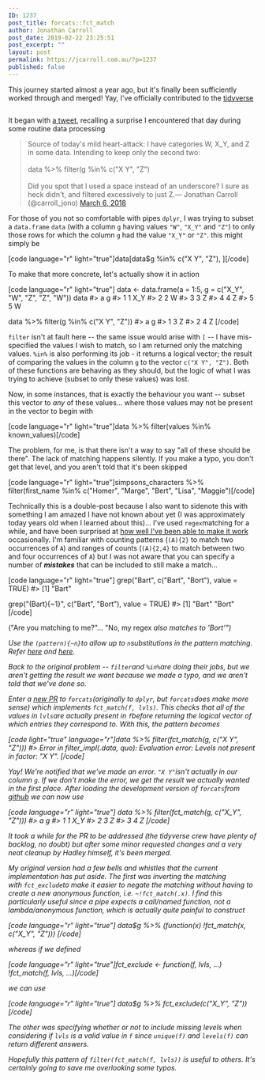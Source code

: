 ```yaml
---
ID: 1237
post_title: forcats::fct_match
author: Jonathan Carroll
post_date: 2019-02-22 23:25:51
post_excerpt: ""
layout: post
permalink: https://jcarroll.com.au/?p=1237
published: false
---
```

This journey started almost a year ago, but it's finally been sufficiently worked through and merged! Yay, I've officially contributed to the <a href="https://www.tidyverse.org/">tidyverse</a>

<div class="wp-block-image"><figure class="aligncenter"><img src="https://jcarroll.com.au/wp-content/uploads/2019/02/zoidberg_helping.jpeg" alt="" class="wp-image-1243"/></figure></div>

<!--more-->

It began with <a href="https://twitter.com/carroll_jono/status/971093803099541504?ref_src=twsrc%5Etfw">a tweet</a>, recalling a surprise I encountered that day during some routine data processing

<blockquote class="twitter-tweet"><p lang="en" dir="ltr">Source of today&#39;s mild heart-attack: I have categories W, X_Y, and Z in some data. Intending to keep only the second two:<br><br>data %&gt;% filter(g %in% c(&quot;X Y&quot;, &quot;Z&quot;)<br><br>Did you spot that I used a space instead of an underscore? I sure as heck didn&#39;t, and filtered excessively to just Z.&mdash; Jonathan Carroll (@carroll_jono) <a href="https://twitter.com/carroll_jono/status/971093803099541504?ref_src=twsrc%5Etfw">March 6, 2018</a></blockquote> <script async src="https://platform.twitter.com/widgets.js" charset="utf-8"></script>

For those of you not so comfortable with pipes `dplyr`, I was trying to subset a <code>data.frame</code> <code>data</code> (with a column <code>g</code> having values <code>"W"</code>, <code>"X_Y"</code> and <code>"Z"</code>) to only those rows for which the column <code>g</code> had the value <code>"X_Y"</code> or <code>"Z"</code>. this might simply be

[code language="r" light="true"]data[data$g %in% c(&quot;X Y&quot;, &quot;Z&quot;), ][/code]

To make that more concrete, let's actually show it in action

[code language="r" light="true"]
data &lt;- data.frame(a = 1:5, g = c(&quot;X_Y&quot;, &quot;W&quot;, &quot;Z&quot;, &quot;Z&quot;, &quot;W&quot;))
data
#&gt;   a   g
#&gt; 1 1 X_Y
#&gt; 2 2   W
#&gt; 3 3   Z
#&gt; 4 4   Z
#&gt; 5 5   W

data %&gt;% filter(g %in% c(&quot;X Y&quot;, &quot;Z&quot;))
#&gt;   a g
#&gt; 1 3 Z
#&gt; 2 4 Z
[/code]

<code>filter</code> isn't at fault here -- the same issue would arise with <code>[</code> -- I have mis-specified the values I wish to match, so I am returned only the matching values. <code>%in%</code> is also performing its job - it returns a logical vector; the result of comparing the values in the column <code>g</code> to the vector <code>c("X Y", "Z")</code>. Both of these functions are behaving as they should, but the logic of what I was trying to achieve (subset to only these values) was lost.

Now, in some instances, that is exactly the behaviour you want -- subset this vector to <em>any</em> of these values... where those values may not be present in the vector to begin with

[code language="r" light="true"]data %&gt;% filter(values %in% known_values)[/code]

The problem, for me, is that there isn't a way to say "all of these should be there". The lack of matching happens silently. If you make a typo, you don't get that level, and you aren't told that it's been skipped

[code language="r" light="true"]simpsons_characters %&gt;% filter(first_name %in% c(&quot;Homer&quot;, &quot;Marge&quot;, &quot;Bert&quot;, &quot;Lisa&quot;, &quot;Maggie&quot;)[/code]

Technically this is a double-post because I also want to sidenote this with something I am amazed I have not known about yet (I was approximately today years old when I learned about this)... I've used <code>regex</code>matching for a while, and have been surprised at <a href="https://twitter.com/carroll_jono/status/908186714350403584">how well I've been able to make it work</a> occasionally. I'm familiar with counting patterns (<code>(A){2}</code>&nbsp;to match two occurrences of <code>A</code>) and ranges of counts (<code>(A){2,4}</code>&nbsp;to match between two and four occurrences of <code>A</code>) but I was not aware that you can specify a number of <em><strong>mistakes</strong></em> that can be included to still make a match...&nbsp;

[code language="r" light="true"]
grep(&quot;Bart&quot;, c(&quot;Bart&quot;, &quot;Bort&quot;), value = TRUE)
#&gt; [1] &quot;Bart&quot;

grep(&quot;(Bart){~1}&quot;, c(&quot;Bart&quot;, &quot;Bort&quot;), value = TRUE)
#&gt; [1] &quot;Bart&quot; &quot;Bort&quot;
[/code]

("Are you matching to me?"... "No, my regex <em>also<em> matches to 'Bort'")

Use the <code>(pattern){~n}</code>to allow up to <code>n</code>substitutions in the pattern matching. Refer <a href="https://twitter.com/klmr/status/1098238987968438273?s=20">here</a> and <a href="https://laurikari.net/tre/documentation/regex-syntax/">here</a>.

Back to the original problem -- <code>filter</code>and <code>%in%</code>are doing their jobs, but we aren't getting the result we want because we made a typo, and we aren't told that we've done so.

Enter a <a href="https://github.com/tidyverse/forcats/pull/127">new PR</a> to <code>forcats</code>(originally to <code>dplyr</code>, but <code>forcats</code>does make more sense) which implements <code>fct_match(f, lvls)</code>. This checks that all of the values in <code>lvls</code>are actually present in <code>f</code>before returning the logical vector of which entries they correspond to. With this, the pattern becomes

[code light="true" language="r"]data %&gt;% filter(fct_match(g, c(&quot;X Y&quot;, &quot;Z&quot;)))
#&gt; Error in filter_impl(.data, quo): Evaluation error: Levels not present in factor: &quot;X Y&quot;.
[/code]

Yay! We're notified that we've made an error. <code>"X Y"</code>isn't actually in our column <code>g</code>. If we don't make the error, we get the result we actually wanted in the first place. After loading the development version of <code>forcats</code>from <a href="https://github.com/tidyverse/forcats">github</a> we can now use

[code language="r" light="true"]
data %&gt;% filter(fct_match(g, c(&quot;X_Y&quot;, &quot;Z&quot;)))
#&gt;   a   g
#&gt; 1 1 X_Y
#&gt; 2 3   Z
#&gt; 3 4   Z
[/code]

It took a while for the PR to be addressed (the tidyverse crew have plenty of backlog, no doubt) but after some minor requested changes and a very neat cleanup by Hadley himself, it's been merged.

My original version had a few bells and whistles that the current implementation has put aside. The first was inverting the matching with&nbsp;<code>fct_exclude</code>to make it easier to negate the matching without having to create a new anonymous function, i.e. <code>~!fct_match(.x)</code>. I find this particularly useful since a pipe expects a call/named function, not a lambda/anonymous function, which is actually quite painful to construct

[code language="r" light="true"]
data$g %&gt;%
   (function(x) !fct_match(x, c(&quot;X_Y&quot;, &quot;Z&quot;)))
[/code]

whereas if we defined

[code language="r" light="true"]fct_exclude &lt;- function(f, lvls, ...) !fct_match(f, lvls, ...)[/code]

we can use

[code language="r" light="true"]
data$g %&gt;%
   fct_exclude(c(&quot;X_Y&quot;, &quot;Z&quot;))
[/code]

The other was specifying whether or not to include missing levels when considering if <code>lvls</code> is a valid value in <code>f</code> since <code>unique(f)</code> and <code>levels(f)</code> can return different answers.

Hopefully this pattern of <code>filter(fct_match(f, lvls))</code> is useful to others. It's certainly going to save me overlooking some typos.